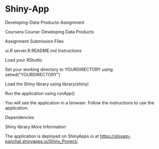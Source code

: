 # Shiny-App
Developing-Data-Products-Assignment

Coursera Course: Developing Data Products

Assignment Submission Files

ui.R
server.R
README.md
Instructions

Load your RStudio

Set your working directory to YOURDIRECTORY using setwd("YOURDIRECTORY")

Load the Shiny library using library(shiny)

Run the application using runApp()

You will see the application in a browser. Follow the instructions to use the application.

Dependencies

Shiny library
More Information

The application is deployed on ShinyApps.io at https://shivam-panchal.shinyapps.io/Shiny_Project/.
